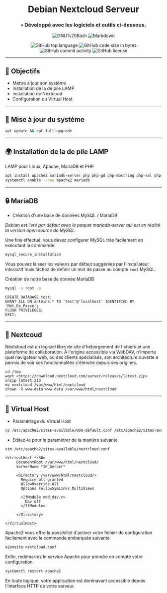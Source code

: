 <div align="center">
<h1 align="center">
<br>Debian Nextcloud Serveur
</h1>
<h3>◦ Développé avec les logiciels et outils ci-dessous.</h3>

<p align="center">
<img src="https://img.shields.io/badge/GNU%20Bash-4EAA25.svg?style&logo=GNU-Bash&logoColor=white" alt="GNU%20Bash" />
<img src="https://img.shields.io/badge/Markdown-000000.svg?style&logo=Markdown&logoColor=white" alt="Markdown" />
</p>
<img src="https://img.shields.io/github/languages/top/aaaaaaantoine/debian-post-install?style&color=5D6D7E" alt="GitHub top language" />
<img src="https://img.shields.io/github/languages/code-size/aaaaaaantoine/debian-post-install?style&color=5D6D7E" alt="GitHub code size in bytes" />
<img src="https://img.shields.io/github/commit-activity/m/aaaaaaantoine/debian-post-install?style&color=5D6D7E" alt="GitHub commit activity" />
<img src="https://img.shields.io/github/license/aaaaaaantoine/debian-post-install?style&color=5D6D7E" alt="GitHub license" />
</div>

---

## 📍 Objectifs

- Mettre à jour son système
- Installation de la de pile LAMP
- Installation de Nextcoud
- Configuration du Virtual Host

---

## 🚀 Mise à jour du système

```sh
apt update && apt full-upgrade
```

---

## 🌍 Installation de la de pile LAMP

LAMP pour Linux, Apache, MariaDB et PHP

```sh
apt install apache2 mariadb-server php php-gd php-mbstring php-xml php-zip php-curl php-mysql -y
systemctl enable --now apache2 mariadb
```

---

## 🔒 MariaDB

- Création d'une base de données MySQL / MariaDB

*Debian est livré par défaut avec le paquet mariadb-server qui est en réalité la version open source de MySQL.*

Une fois effectué, vous devez configurer MySQL très facilement en exécutant la commande:

```sh
mysql_secure_installation
```

Vous pouvez laisser les valeurs par défaut suggérées par l'installateur interactif mais tâchez de définir un mot de passe au compte `root` MySQL.

Création de notre base de donnée MariaDB 

```sh
mysql -u root -p
```

```
CREATE DATABASE test;
GRANT ALL ON antoine.* TO 'test'@'localhost' IDENTIFIED BY 'Mot_De_Passe';
FLUSH PRIVILEGES;
EXIT;
```

---

## 📁 Nextcoud

Nextcloud est un logiciel libre de site d'hébergement de fichiers et une plateforme de collaboration. À l'origine accessible via WebDAV, n'importe quel navigateur web, ou des clients spécialisés, son architecture ouverte a permis de voir ses fonctionnalités s'étendre depuis ses origines.

```
cd /tmp
wget <https://download.nextcloud.com/server/releases/latest.zip>
unzip latest.zip
mv nextcloud /var/www/html/nextcloud
chown -R www-data:www-data /var/www/html/nextcloud
```

---

## 👻 Virtual Host

- Paramétrage du Virtual Host

```sh
cp /etc/apache2/sites-available/000-default.conf /etc/apache2/sites-available/nextcloud.conf
```

- Editez-le pour le paramétrer de la manière suivante
```sh
vim /etc/apache2/sites-available/nextcloud.conf
```

```
<VirtualHost *:80>
     DocumentRoot /var/www/html/nextcloud/
     ServerName *IP_Server*

     <Directory /var/www/html/nextcloud/>
       Require all granted
       AllowOverride All
       Options FollowSymLinks MultiViews

       <IfModule mod_dav.c>
         Dav off
       </IfModule>

     </Directory>

</VirtualHost>
```

Apache2 vous offre la possibilité d'activer votre fichier de configuration facilement avec la commande embarquée suivante

```sh
a2ensite nextcloud.conf
```

Enfin, redémarrez le service Apache pour prendre en compte votre configuration 

```sh
systemctl restart apache2
```

En toute logique, votre application est dorénavant accessible depuis l'interface HTTP de votre serveur.
